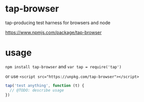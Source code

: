 # tap-browser
tap-producing test harness for browsers and node

https://www.npmjs.com/package/tap-browser

# usage
`npm install tap-browser`  and `var tap = require('tap')`  

or use `<script src="https://unpkg.com/tap-browser"></script>`

```js
tap('test anything', function (t) {
  // @TODO: describe usage
})
```
